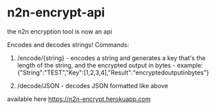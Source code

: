 # n2n-encrypt-api
the n2n encryption tool is now an api

Encodes and decodes strings!
Commands:
1) /encode/{string} - encodes a string and generates a key that's the length of the string, and the encrypted output in bytes - example: {"String":"TEST","Key":[1,2,3,4],"Result":"encryptedoutputinbytes"}

2) /decode/JSON - decodes JSON formatted like above

available here https://n2n-encrypt.herokuapp.com
